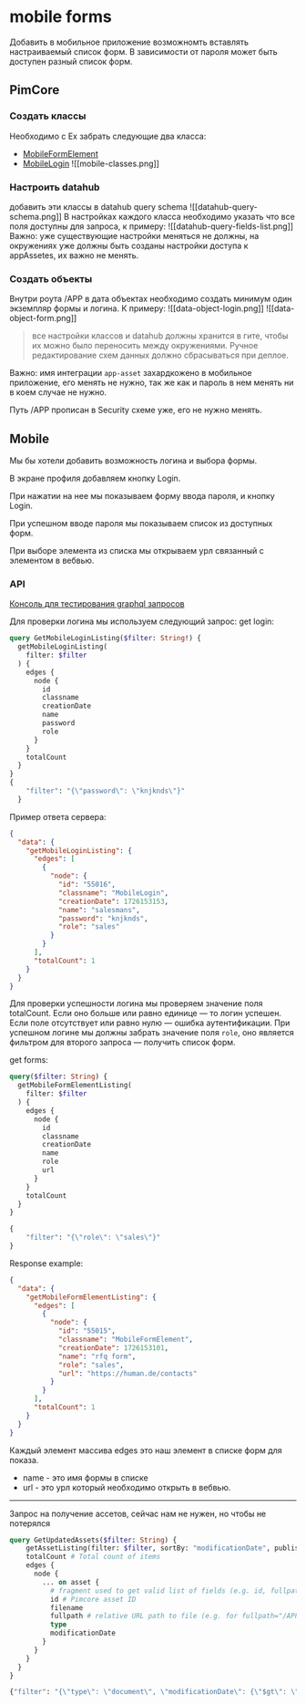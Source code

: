 # mobile forms
Добавить в мобильное приложение возможномть вставлять настраиваемый список форм. В зависимости от пароля может быть доступен разный список форм.

## PimCore
### Создать классы
Необходимо с Ex забрать следующие два класса:
- [MobileFormElement](http://jsonblob.com/1285404320643014656)
- [MobileLogin](http://jsonblob.com/1285404199213719552)
![[mobile-classes.png]]
### Настроить datahub
добавить эти классы в datahub query schema
![[datahub-query-schema.png]]
В настройках каждого класса необходимо указать что все поля доступны для запроса, к примеру:
![[datahub-query-fields-list.png]]
Важно: уже существующие настройки меняться не должны, на окружениях уже должны быть созданы настройки доступа к appAssetes, их важно не менять.
### Создать объекты
Внутри роута /APP в дата объектах необходимо создать минимум один экземпляр формы и логина.
К примеру:
![[data-object-login.png]]
![[data-object-form.png]]

> все настройки классов и datahub должны хранится в гите, чтобы их можно было переносить между окружениями. Ручное редактирование схем данных должно сбрасываться при деплое.

Важно: имя интеграции `app-asset` захардкожено в мобильное приложение, его менять не нужно, так же как и пароль в нем менять ни в коем случае не нужно.

Путь /APP прописан в Security схеме уже, его не нужно менять.

## Mobile
Мы бы хотели добавить возможность логина и выбора формы.

В экране профиля добавляем кнопку Login.

При нажатии на нее мы показываем форму ввода пароля, и кнопку Login.

При успешном вводе пароля мы показываем список из доступных форм.

При выборе элемента из списка мы открываем урл связанный с элементом в вебвью.


### API 
[Консоль для тестирования graphql запросов](https://cp-st.hmn-dev.de/pimcore-datahub-webservices/explorer/app-asset?apikey=da82e19edd0a951a7762f9ef529dc9f6)

Для проверки логина мы используем следующий запрос:
get login:
```graphql
query GetMobileLoginListing($filter: String!) {
  getMobileLoginListing(
    filter: $filter
  ) {
    edges {
      node {
        id
        classname
        creationDate
        name
        password
        role
      }
    }
    totalCount
  }
}
{
    "filter": "{\"password\": \"knjknds\"}"
  }
```
Пример ответа сервера:
```json
{
  "data": {
    "getMobileLoginListing": {
      "edges": [
        {
          "node": {
            "id": "55016",
            "classname": "MobileLogin",
            "creationDate": 1726153153,
            "name": "salesmans",
            "password": "knjknds",
            "role": "sales"
          }
        }
      ],
      "totalCount": 1
    }
  }
}
```
Для проверки успешности логина мы проверяем значение поля totalCount. Если оно больше или равно единице — то логин успешен. Если поле отсутствует или равно нулю — ошибка аутентификации.
При успешном логине мы должны забрать значение поля `role`, оно является фильтром для второго запроса — получить список форм.

get forms:
```graphql
query($filter: String) {
  getMobileFormElementListing(
    filter: $filter
  ) {
    edges {
      node {
        id
        classname
        creationDate
        name
        role
        url
      }
    }
    totalCount
  }
}

{
    "filter": "{\"role\": \"sales\"}"
}
```

Response example:
```json
{
  "data": {
    "getMobileFormElementListing": {
      "edges": [
        {
          "node": {
            "id": "55015",
            "classname": "MobileFormElement",
            "creationDate": 1726153101,
            "name": "rfq form",
            "role": "sales",
            "url": "https://human.de/contacts"
          }
        }
      ],
      "totalCount": 1
    }
  }
}
```
Каждый элемент массива edges это наш элемент в списке форм для показа.
- name - это имя формы в списке
- url - это урл который необходимо открыть в вебвью.



----
Запрос на получение ассетов, сейчас нам не нужен, но чтобы не потерялся
```graphql
query GetUpdatedAssets($filter: String) {
    getAssetListing(filter: $filter, sortBy: "modificationDate", published: true) {
    totalCount # Total count of items
    edges {
      node {
        ... on asset {
          # fragment used to get valid list of fields (e.g. id, fullpath)
          id # Pimcore asset ID
          filename
          fullpath # relative URL path to file (e.g. for fullpath="/APP/file.pdf" and feature env, url should be https://cp-ft.hmn-dev.de/APP/file.pdf)
          type
          modificationDate
        }
      }
    }
  }
}

{"filter": "{\"type\": \"document\", \"modificationDate\": {\"$gt\": \"1704844800\"}}"}
```
